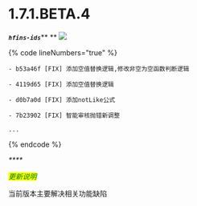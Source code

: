 # 1.7.1.BETA.4

_**`hfins-ids`**_** ** ![](https://img.shields.io/badge/-1.7.1.BETA.4-brightgreen)

{% code lineNumbers="true" %}
```log
- b53a46f [FIX] 添加空值替换逻辑,修改非空为空函数判断逻辑

- 4119d65 [FIX] 添加空值替换逻辑

- d0b7a0d [FIX] 添加notLike公式

- 7b23902 [FIX] 智能审核抛错新调整

...
```
{% endcode %}

_****_

_<mark style="color:green;">更新说明</mark>_

当前版本主要解决相关功能缺陷



